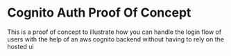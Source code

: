 # Cognito Auth Proof Of Concept
This is a proof of concept to illustrate how you can handle the login flow of users with the help of an aws cognito backend without having to rely on the hosted ui
